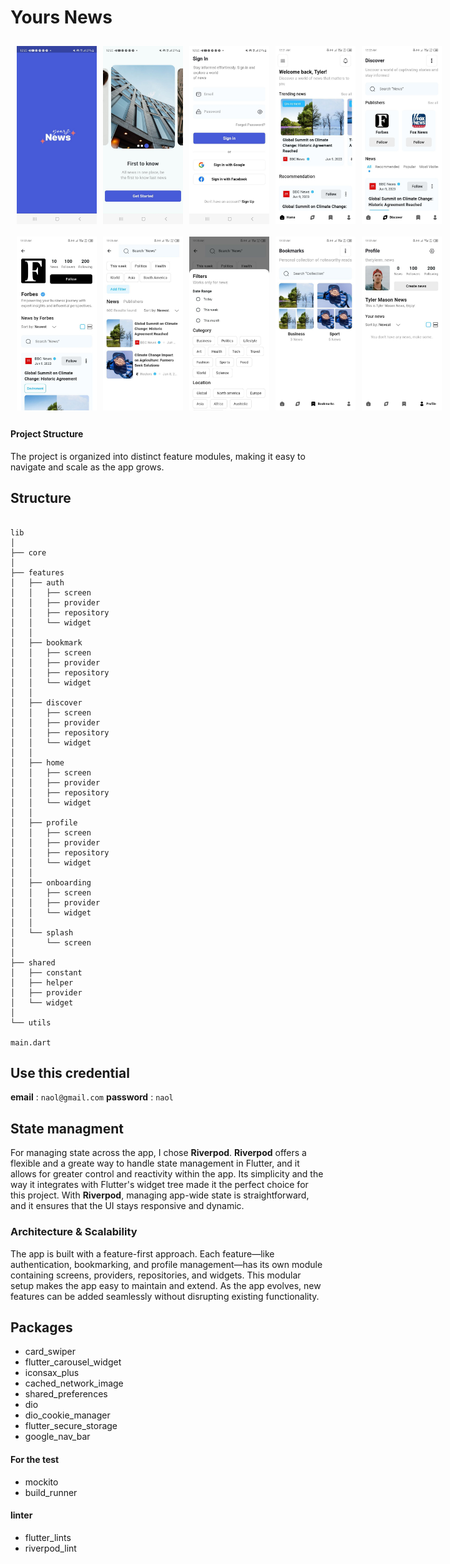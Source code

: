 
# Yours News


<div style="display: flex; padding: 10px;">
  <img src="images/1.jpg" width="128" style="margin-right: 10px;"/>
  <img src="images/2.jpg" width="128" style="margin-right: 10px;"/>
  <img src="images/3.jpg" width="128" style="margin-right: 10px;"/>
  <img src="images/4.jpg" width="128" style="margin-right: 10px;"/>
  <img src="images/5.jpg" width="128"/>
</div>
<div style="display: flex; padding: 10px;">
  <img src="images/8.jpg" width="128" style="margin-right: 10px;"/>
  <img src="images/9.jpg" width="128" style="margin-right: 10px;"/>
  <img src="images/10.jpg" width="128" style="margin-right: 10px;"/>
  <img src="images/6.jpg" width="128" style="margin-right: 10px;"/>
  <img src="images/7.jpg" width="128"/>
</div>

#### Project Structure

The project is organized into distinct feature modules, making it easy to navigate and scale as the app grows. 


## Structure

```

lib
│
├── core
│
├── features
│   ├── auth
│   │   ├── screen
│   │   ├── provider
│   │   ├── repository
│   │   └── widget
│   │
│   ├── bookmark
│   │   ├── screen
│   │   ├── provider
│   │   ├── repository
│   │   └── widget
│   │
│   ├── discover
│   │   ├── screen
│   │   ├── provider
│   │   ├── repository
│   │   └── widget
│   │
│   ├── home
│   │   ├── screen
│   │   ├── provider
│   │   ├── repository
│   │   └── widget
│   │
│   ├── profile
│   │   ├── screen
│   │   ├── provider
│   │   ├── repository
│   │   └── widget
│   │
│   ├── onboarding
│   │   ├── screen
│   │   ├── provider
│   │   └── widget
│   │
│   └── splash
│       └── screen
│
├── shared
│   ├── constant
│   ├── helper
│   ├── provider
│   └── widget
│
└── utils

main.dart

```


## Use this credential



**email** : `naol@gmail.com`
**password** : `naol`

## State managment

For managing state across the app, I chose **Riverpod**. **Riverpod** offers a flexible and a greate way to handle state management in Flutter, and it allows for greater control and reactivity within the app. Its simplicity and the way it integrates with Flutter's widget tree made it the perfect choice for this project. With **Riverpod**, managing app-wide state is straightforward, and it ensures that the UI stays responsive and dynamic.



### Architecture & Scalability

The app is built with a feature-first approach. Each feature—like authentication, bookmarking, and profile management—has its own module containing screens, providers, repositories, and widgets. This modular setup makes the app easy to maintain and extend. As the app evolves, new features can be added seamlessly without disrupting existing functionality.


## Packages

- card_swiper
- flutter_carousel_widget
- iconsax_plus
- cached_network_image 
- shared_preferences
- dio
- dio_cookie_manager
- flutter_secure_storage
- google_nav_bar
#### For the test 
- mockito
- build_runner
#### linter
- flutter_lints
- riverpod_lint




